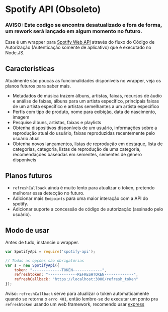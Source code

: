 # Spotify API (Obsoleto)


### AVISO: Este codigo se encontra desatualizado e fora de forma, um rework será lançado em algum momento no futuro.


Esse é um wrapper para [Spotify Web API](https://developer.spotify.com/web-api/) através do fluxo do Código de Autorização (Autenticação somente de aplicativo) que é executado no Node.JS.

## Características

Atualmente são poucas as funcionalidades disponíveis no wrapper, veja os planos futuros para saber mais.

* Metadados de música trazem álbuns, artistas, faixas, recursos de áudio e análise de faixas, álbuns para um artista específico, principais faixas de um artista específico e artistas semelhantes a um artista específico
* Perfis com tipo de produto, nome para exibição, data de nascimento, imagem
* Pesquise álbuns, artistas, faixas e playlists
* Obtenha dispositivos disponíveis de um usuário, informações sobre a reprodução atual do usuário, faixas reproduzidas recentemente pelo usuário atual
* Obtenha novos lançamentos, listas de reprodução em destaque, lista de categorias, categoria, listas de reprodução de uma categoria, recomendações baseadas em sementes, sementes de gênero disponíveis

## Planos futuros

* `refreshCallback` ainda é muito lento para atualizar o token, pretendo melhorar essa detecção no futuro.
* Adicionar mais `Endpoints` para uma maior interação com a API do spotify.
* Adicionar suporte a concessão de código de autorização (assinado pelo usuário).

## Modo de usar

Antes de tudo, instancie o wrapper.

```javascript
var SpotifyApi = require('spotify-api');

// Todas as opções são obrigatórias
var s = new SpotifyApi({
    token: "-------------TOKEN-------------",
    refreshtoken: "-------------REFRESHTOKEN-------------",
    refreshCallback: "https://localhost:3000/refresh_token"
});
```

Aviso: `refreshCallback` serve para atualizar o token automaticamente quando se retorna o `erro 401`, então lembre-se de executar um ponto pra `refreshtoken` usando um web framework, recomendo usar [express](https://github.com/expressjs/express)
